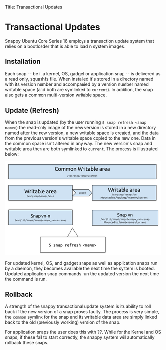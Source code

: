 Title: Transactional Updates
# Transactional Updates
Snappy Ubuntu Core Series 16 employs a transaction update system that relies on a bootloader that is able to load n system images.

## Installation
Each snap -- be it a kernel, OS, gadget or application snap -- is delivered as a read only, squashfs file. When installed it's stored in a directory named with its version number and accompanied by a version number named writable space (and both are symlinked to `current`). In addition, the snap also gets a common multi-version writable space.

## Update (Refresh)
When the snap is updated (by the user running `$ snap refresh <snap name>`) the read-only image of the new version is stored in a new directory named after the new version, a new writable space is created, and the data from the previous version's writable space copied to the new one. Data in the common space isn't altered in any way. The new version's snap and writable area then are both symlinked to `current`. The process is illustrated below:

![The lifecycle of a snap's update](./media/transactional_update.png)

For updated kernel, OS, and gadget snaps as well as application snaps run by a daemon, they becomes available the next time the system is booted. Updated application snap commands run the updated version the next time the command is run. 

## Rollback

A strength of the snappy transactional update system is its ability to roll back if the new version of a snap proves faulty. The process is very simple, the `common` symlink for the snap and its writable data area are simply linked back to the old (previously working) version of the snap.

For application snaps the user does this with ??. While for the Kernel and OS snaps, if these fail to start correctly, the snappy system will automatically rollback these snaps.